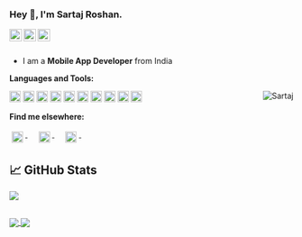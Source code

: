### Hey 👋, I'm Sartaj Roshan.


<a href="https://github.com/sartajroshan/">
  <img align="left" alt="Github" width="22px" src="https://cdn.jsdelivr.net/npm/simple-icons@v3/icons/github.svg" />
</a>
<a href="https://t.me/crackntech">
  <img align="left" alt="Telegram" width="22px" src="https://cdn.jsdelivr.net/npm/simple-icons@3.12.2/icons/telegram.svg" />
</a>
<a href="mailto:sarthajroshan@gmail.com">
  <img align="left" alt="Gmail" width="22px" src="https://cdn.jsdelivr.net/npm/simple-icons@3.12.2/icons/gmail.svg" />
</a>

<br />
<br />

- I am a **Mobile App Developer** from India



**Languages and Tools:**  

<code><img height="20" src="https://cdn.jsdelivr.net/npm/simple-icons@3.12.2/icons/android.svg"></code>
<code><img height="20" src="https://cdn.jsdelivr.net/npm/simple-icons@3.12.2/icons/flutter.svg"></code>
<code><img height="20" src="https://cdn.jsdelivr.net/npm/simple-icons@3.12.2/icons/node-dot-js.svg"></code>
<code><img height="20" src="https://cdn.jsdelivr.net/npm/simple-icons@3.12.2/icons/fastapi.svg"></code>
<code><img height="20" src="https://cdn.jsdelivr.net/npm/simple-icons@3.12.2/icons/kotlin.svg"></code>
<code><img height="20" src="https://cdn.jsdelivr.net/npm/simple-icons@3.12.2/icons/dart.svg"></code>
<code><img height="20" src="https://cdn.jsdelivr.net/npm/simple-icons@3.12.2/icons/python.svg"></code>
<code><img height="20" src="https://cdn.jsdelivr.net/npm/simple-icons@3.12.2/icons/javascript.svg"></code>
<code><img height="20" src="https://cdn.jsdelivr.net/npm/simple-icons@3.12.2/icons/mysql.svg"></code>
<code><img height="20" src="https://cdn.jsdelivr.net/npm/simple-icons@3.12.2/icons/mongodb.svg"></code>
<img align="right"  src="https://github-readme-stats-eta-wheat-26.vercel.app/api?username=sartajroshan&count_private=true&show_icons=true&include_all_commits=true" alt="Sartaj" />

**Find me elsewhere:**  


<p align="left">
  <a href="https://stackoverflow.com/users/9003483/sartaj-roshan">
    <img height="20" src="https://cdn.jsdelivr.net/npm/simple-icons@3.12.2/icons/stackoverflow.svg" alt="sartajroshan" style="vertical-align:top; margin:4px">
  </a>&nbsp;&nbsp;&nbsp;
  <a href="https://twitter.com/SartajRoshan">
    <img height="20" src="https://cdn.jsdelivr.net/npm/simple-icons@3.12.2/icons/twitter.svg" alt="sartajroshan" style="vertical-align:top; margin:4px">
  </a>&nbsp;&nbsp;&nbsp;
   <a href="https://play.google.com/store/apps/dev?id=5726820012305174175">
    <img height="20" src="https://cdn.jsdelivr.net/npm/simple-icons@3.12.2/icons/googleplay.svg" alt="sartajroshan" style="vertical-align:top; margin:4px">
  </a>&nbsp;&nbsp;&nbsp;
  
</p>


## &#x1f4c8; GitHub Stats


<a href="https://github.com/sartajroshan/sartajroshan">
  <img align="center" src="https://github-readme-stats-eta-wheat-26.vercel.app/api/top-langs/?username=sartajroshan&layout=compact&hide=css,makefile,html,tex&langs_count=8" />
</a>


##

<a href="https://github.com/sartajroshan/dotlottieloader-flutter">
  <img align="center" src="https://github-readme-stats-eta-wheat-26.vercel.app/api/pin/?username=sartajroshan&repo=dotlottieloader-flutter" />
</a>
<a href="https://github.com/qkopy/richlinkpreview">
  <img align="center" src="https://github-readme-stats-eta-wheat-26.vercel.app/api/pin/?username=qkopy&repo=richlinkpreview" />
</a>

